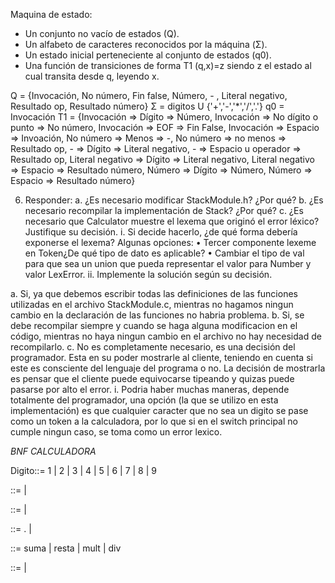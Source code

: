 Maquina de estado:

- Un conjunto no vacío de estados (Q).
- Un alfabeto de caracteres reconocidos por la máquina (Σ).
- Un estado inicial perteneciente al conjunto de estados (q0).
- Una función de transiciones de forma T1 (q,x)=z siendo z el estado al cual transita desde q, leyendo x.

Q = {Invocación, No número, Fin false, Número, - , Literal negativo, Resultado op, Resultado número}
Σ = digitos U {'+','-','\*','/','.'}
q0 = Invocación
T1 = {Invocación => Dígito => Número, Invocación => No dígito o punto => No número, Invocación => EOF => Fin False, Invocación => Espacio => Invoación, No número => Menos => -, No número => no menos => Resultado op, - => Dígito => Literal negativo, - => Espacio u operador => Resultado op, Literal negativo => Dígito => Literal negativo, Literal negativo => Espacio => Resultado número, Número => Dígito => Número, Número => Espacio => Resultado número}

6. Responder:
   a. ¿Es necesario modificar StackModule.h? ¿Por qué?
   b. ¿Es necesario recompilar la implementación de Stack? ¿Por qué?
   c. ¿Es necesario que Calculator muestre el lexema que originó el error
   léxico? Justifique su decisión.
   i. Si decide hacerlo, ¿de qué forma debería exponerse el lexema?
   Algunas opciones:
   • Tercer componente lexeme en Token¿De qué tipo de dato es
   aplicable?
   • Cambiar el tipo de val para que sea un union que pueda
   representar el valor para Number y valor LexError.
   ii. Implemente la solución según su decisión.

a. Si, ya que debemos escribir todas las definiciones de las funciones utilizadas en el archivo StackModule.c, mientras no hagamos ningun cambio en la declaración de las funciones no habria problema.
b. Si, se debe recompilar siempre y cuando se haga alguna modificacion en el código, mientras no haya ningun cambio en el archivo no hay necesidad de recompilarlo.
c. No es completamente necesario, es una decisión del programador. Esta en su poder mostrarle al cliente, teniendo en cuenta si este es consciente del lenguaje del programa o no. La decisión de mostrarla es pensar que el cliente puede equivocarse tipeando y quizas puede pasarse por alto el error.
i. Podria haber muchas maneras, depende totalmente del programador, una opción (la que se utilizo en esta implementación) es que cualquier caracter que no sea un digito se pase como un token a la calculadora, por lo que si en el switch principal no cumple ningun caso, se toma como un error lexico.

_BNF CALCULADORA_

Digito::= 1 | 2 | 3 | 4 | 5 | 6 | 7 | 8 | 9

<ParteEntera>::= <Digito> | <ParteEntera> <Digito>

<num>::= <Digito> | <ParteEntera> <ParteFraccionaria>

<ParteFraccionaria> ::= . <Digito> | <Punto> <ParteEntera>

<Operador>::= suma | resta | mult | div

<OP> ::= <num>  | <OP> <OP> <Operador>

